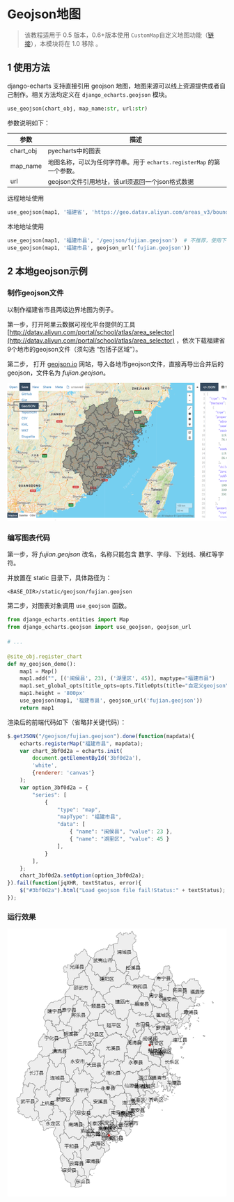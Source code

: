 # Geojson地图

> 该教程适用于 0.5 版本，0.6+版本使用 `CustomMap`自定义地图功能（[链接](/guides/custom_maps)），本模块将在 1.0 移除 。

## 1 使用方法

django-echarts 支持直接引用 geojson 地图，地图来源可以线上资源提供或者自己制作。相关方法均定义在 `django_echarts.geojson` 模块。

```python
use_geojson(chart_obj, map_name:str, url:str)
```

参数说明如下：

| 参数      | 描述                                                         |
| --------- | ------------------------------------------------------------ |
| chart_obj | pyecharts中的图表                                            |
| map_name  | 地图名称，可以为任何字符串。用于 `echarts.registerMap` 的第一个参数。 |
| url       | geojson文件引用地址，该url须返回一个json格式数据             |

远程地址使用

```python
use_geojson(map1, '福建省', 'https://geo.datav.aliyun.com/areas_v3/bound/350000_full.json')
```

本地地址使用

```python
use_geojson(map1, '福建市县', '/geojson/fujian.geojson')  # 不推荐，使用下面两种的url反向解析
use_geojson(map1, '福建市县', geojson_url('fujian.geojson'))
```



## 2 本地geojson示例

### 制作geojson文件

以制作福建省市县两级边界地图为例子。

第一步，打开阿里云数据可视化平台提供的工具 [http://datav.aliyun.com/portal/school/atlas/area_selector](http://datav.aliyun.com/portal/school/atlas/area_selector) ，依次下载福建省9个地市的geojson文件（须勾选 “包括子区域”）。

第二步， 打开 [geojson.io](http://geojson.io/) 网站，导入各地市geojson文件，直接再导出合并后的geojson，文件名为 *fujian.geojson*。

![Export](../images/geojson-io-export.png)

### 编写图表代码

第一步，将 *fujian.geojson* 改名，名称只能包含 数字、字母、下划线、横杠等字符。

并放置在 static 目录下，具体路径为：

```
<BASE_DIR>/static/geojson/fujian.geojson
```

第二步，对图表对象调用 `use_geojson` 函数。

```python
from django_echarts.entities import Map
from django_echarts.geojson import use_geojson, geojson_url

# ...

@site_obj.register_chart
def my_geojson_demo():
    map1 = Map()
    map1.add("", [('闽侯县', 23), ('湖里区', 45)], maptype="福建市县")
    map1.set_global_opts(title_opts=opts.TitleOpts(title="自定义geojson"))
    map1.height = '800px'
    use_geojson(map1, '福建市县', geojson_url('fujian.geojson'))
    return map1
```



渲染后的前端代码如下（省略非关键代码）：

```javascript
$.getJSON("/geojson/fujian.geojson").done(function(mapdata){
    echarts.registerMap("福建市县", mapdata);
    var chart_3bf0d2a = echarts.init(
        document.getElementById('3bf0d2a'),
        'white',
        {renderer: 'canvas'}
    );
    var option_3bf0d2a = {
        "series": [
            {
                "type": "map",
                "mapType": "福建市县",
                "data": [
                    { "name": "闽侯县", "value": 23 },
                    { "name": "湖里区", "value": 45 }
                ],
            }
        ],
    };
    chart_3bf0d2a.setOption(option_3bf0d2a);
}).fail(function(jqXHR, textStatus, error){
    $("#3bf0d2a").html("Load geojson file fail!Status:" + textStatus);
});

```

### 运行效果

![fujian-geojson](../images/fujian-custom-geojson.png)

